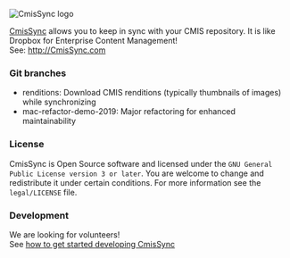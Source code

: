 ![CmisSync logo](https://github.com/aegif/CmisSync/raw/master/CmisSync/Windows/Installer/WixUIBanner.bmp)

[CmisSync](http://CmisSync.com) allows you to keep in sync with your CMIS repository. It is like Dropbox for Enterprise Content Management!  
See: http://CmisSync.com

### Git branches

* renditions: Download CMIS renditions (typically thumbnails of images) while synchronizing
* mac-refactor-demo-2019: Major refactoring for enhanced maintainability

### License

CmisSync is Open Source software and licensed under the `GNU General Public License version 3 or later`. You are welcome to change and redistribute it under certain conditions. For more information see the `legal/LICENSE` file.

### Development

We are looking for volunteers!  
See [how to get started developing CmisSync](https://github.com/aegif/CmisSync/wiki/Getting-started-with-CmisSync-development)
